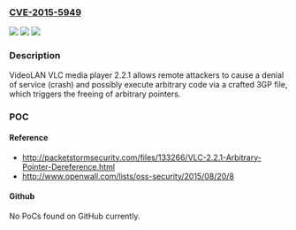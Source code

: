 ### [CVE-2015-5949](https://cve.mitre.org/cgi-bin/cvename.cgi?name=CVE-2015-5949)
![](https://img.shields.io/static/v1?label=Product&message=n%2Fa&color=blue)
![](https://img.shields.io/static/v1?label=Version&message=n%2Fa&color=blue)
![](https://img.shields.io/static/v1?label=Vulnerability&message=n%2Fa&color=brighgreen)

### Description

VideoLAN VLC media player 2.2.1 allows remote attackers to cause a denial of service (crash) and possibly execute arbitrary code via a crafted 3GP file, which triggers the freeing of arbitrary pointers.

### POC

#### Reference
- http://packetstormsecurity.com/files/133266/VLC-2.2.1-Arbitrary-Pointer-Dereference.html
- http://www.openwall.com/lists/oss-security/2015/08/20/8

#### Github
No PoCs found on GitHub currently.

